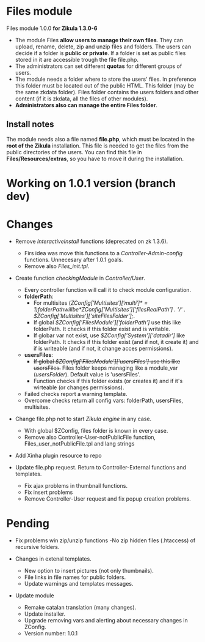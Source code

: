 Files module
============
Files module 1.0.0 **for Zikula 1.3.0-6**

  - The module Files **allow users to manage their own files**. They can upload, rename, delete, zip and unzip files and folders. The users can decide if a folder is **public or private**. If a folder is set as public files stored in it are accessible trough the file file.php.
  - The administrators can set different **quotas** for different groups of users.
  - The module needs a folder where to store the users' files. In preference this folder must be located out of the public HTML. This folder (may be the same zkdata folder). Files folder contains the users folders and other content (if it is zkdata, all the files of other modules).
  - **Administrators also can manage the entire Files folder**.

Install notes
-------------
The module needs also a file named **file.php**, which must be located in the **root of the Zikula** installation. This file is needed to get the files from the public directories of the users. You can find this file in **Files/Resources/extras**, so you have to move it during the installation.

Working on 1.0.1 version (**branch dev**)
=========================================

Changes
=======
  - Remove *InteractiveInstall* functions (deprecated on zk 1.3.6).
      - Firs idea was move this functions to a *Controller-Admin-config* functions. Unnecesary after 1.0.1 goals.
      - Remove also *Files_init.tpl*.

  - Create function *checkingModule* in *Controller/User*.
      - Every controller function will call it to check module configuration.
      - **folderPath**:
        - For multisites (*$ZConfig['Multisites']['multi']* = 1) folderPath will be *$ZConfig['Multisites']['filesRealPath'] . '/' . $ZConfig['Multisites']['siteFilesFolder'];*.
        - If global *$ZConfig['FilesModule']['folderPath']* use this like folderPath. It checks if this folder exist and is writable.
        - If globar var not exist, use *$ZConfig['System']['datadir']* like folderPath. It checks if this folder exist (and if not, it create it) and if is writeable (and if not, it change acces permissions).
      - **usersFiles**:
        - ~~If global *$ZConfig['FilesModule']['usersFiles']* use this like usersFiles.~~ Files folder keeps managing like a module_var (*usersFolder*). Default value is 'usersFiles'.
        - Function checks if this folder exists (or creates it) and if it's wirteable (or changes permissions).
      - Failed checks report a warning template.
      - Overcome checks return all config vars: folderPath, usersFiles, multisites.

  - Change file.php not to start *Zikula engine* in any case.
      - With global $ZConfig, files folder is known in every case.
      - Remove also Controller-User-notPublicFile function, Files_user_notPublicFile.tpl and lang strings

  - Add Xinha plugin resource to repo

  - Update file.php request. Return to Controller-External functions and templates.
      - Fix ajax problems in thumbnail functions.
      - Fix insert problems
      - Remove Controller-User request and fix popup creation problems.

Pending
=======

  - Fix problems win zip/unzip functions
     -No zip hidden files (.htaccess) of recursive folders.

  - Changes in extenal templates.
      - New option to insert pictures (not only thumbnails).
      - File links in file names for public folders.
      - Update warnings and templates messages.

  - Update module
      - Remake catalan translation (many changes).
      - Update installer.
      - Upgrade removing vars and alerting about necessary changes in ZConfig.
      - Version number: 1.0.1
